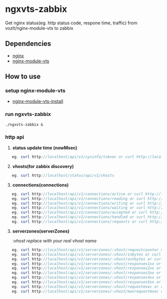 ngxvts-zabbix
===========================

Get nginx status(eg. http status code, respone time, traffic) from vozlt/nginx-module-vts to zabbix

## Dependencies
* [nginx](http://nginx.org)
* [nginx-module-vts](https://github.com/vozlt/nginx-module-vts)

## How to use
### setup nginx-module-vts
* [nginx-module-vts-install](https://github.com/vozlt/nginx-module-vts#installation)


### run ngxvts-zabbix
    ./ngxvts-zabbix &


### http api
1. **status update time (nowMsec)**
```Java
   eg. curl http://localhost/api/v1/sysinfo/tsmsec or curl http://localhost/status/api/v1/sysinfo/tsmsec?cache=true
```
2. **vhosts(for zabbix discovery)**
```Java
   eg. curl http://localhost/status/api/v1/vhosts
```
3. **connections(connections)**
```Java
   eg. curl http://localhost/api/v1/connections/active or curl http://localhost/api/v1/connections/active?cache=true
   eg. curl http://localhost/api/v1/connections/reading or curl http://localhost/api/v1/connections/reading?cache=true
   eg. curl http://localhost/api/v1/connections/writing or curl http://localhost/api/v1/connections/writing?cache=true
   eg. curl http://localhost/api/v1/connections/waiting or curl http://localhost/api/v1/connections/waiting?cache=true
   eg. curl http://localhost/api/v1/connections/accepted or curl http://localhost/api/v1/connections/accepted?cache=true
   eg. curl http://localhost/api/v1/connections/handled or curl http://localhost/api/v1/connections/handled?cache=true
   eg. curl http://localhost/api/v1/connections/requests or curl http://localhost/api/v1/connections/requests?cache=true
```
3. **serverzones(serverZones)**

   *:vhost replace with your real vhost name*
```Java
   eg. curl http://localhost/api/v1/serverzones/:vhost/requestcounter or curl http://localhost/api/v1/serverzones/:vhost/requestcounter?cache=true
   eg. curl http://localhost/api/v1/serverzones/:vhost/inbytes or curl http://localhost/api/v1/serverzones/:vhost/inbytes?cache=true
   eg. curl http://localhost/api/v1/serverzones/:vhost/outbytes or curl http://localhost/api/v1/serverzones/:vhost/outbytes?cache=true
   eg. curl http://localhost/api/v1/serverzones/:vhost/responses1xx or curl http://localhost/status/api/v1/serverzones/:vhost/responses1xx?cache=true
   eg. curl http://localhost/api/v1/serverzones/:vhost/responses2xx or curl http://localhost/api/v1/serverzones/:vhost/responses2xx?cache=true
   eg. curl http://localhost/api/v1/serverzones/:vhost/responses3xx or curl http://localhost/api/v1/serverzones/:vhost/responses3xx?cache=true
   eg. curl http://localhost/api/v1/serverzones/:vhost/responses4xx or curl http://localhost/api/v1/serverzones/:vhost/responses4xx?cache=true
   eg. curl http://localhost/api/v1/serverzones/:vhost/responses5xx or curl http://localhost/api/v1/serverzones/:vhost/responses5xx?cache=true
   eg. curl http://localhost/api/v1/serverzones/:vhost/requestmsec or curl http://localhost/api/v1/serverzones/:vhost/requestmsec?cache=true
   eg. curl http://localhost/api/v1/serverzones/:vhost/maxrequestmsec or curl http://localhost/api/v1/serverzones/:vhost/maxrequestmsec?cache=true
```
